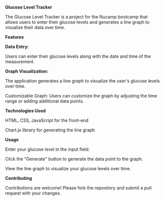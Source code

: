 **Glucose Level Tracker**

The Glucose Level Tracker is a project for the Nucamp bootcamp that allows users to enter their glucose levels and generates a line graph to visualize their data over time.

**Features**


**Data Entry:** 

Users can enter their glucose levels along with the date and time of the measurement.


**Graph Visualization:** 

The application generates a line graph to visualize the user's glucose levels over time.


Customizable Graph: Users can customize the graph by adjusting the time range or adding additional data points.


**Technologies Used**


HTML, CSS, JavaScript for the front-end


Chart.js library for generating the line graph


**Usage**


Enter your glucose level in the input field.


Click the "Generate" button to generate the data point to the graph.


View the line graph to visualize your glucose levels over time.


**Contributing**


Contributions are welcome! Please fork the repository and submit a pull request with your changes.

